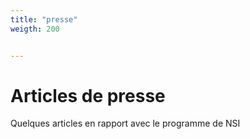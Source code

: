 ```yaml
---
title: "presse"
weigth: 200


---
```


# Articles de presse

Quelques articles en rapport avec le programme de NSI

